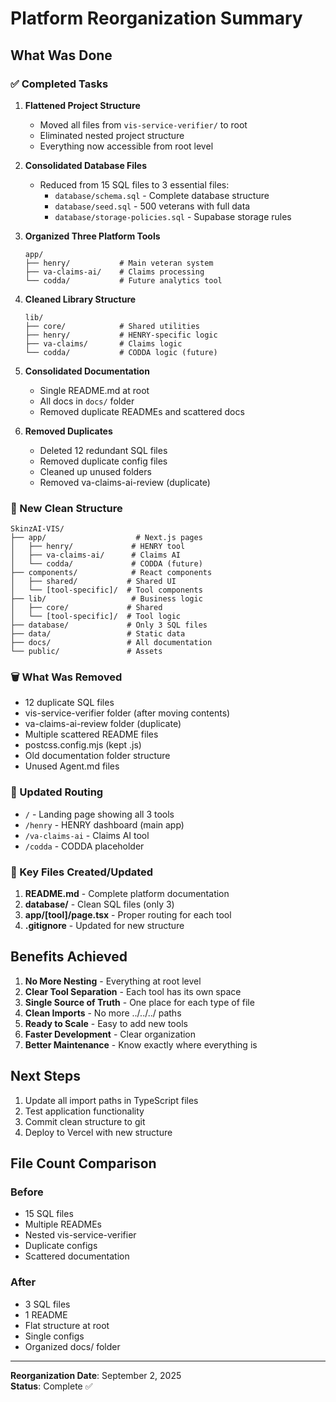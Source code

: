 # Platform Reorganization Summary

## What Was Done

### ✅ Completed Tasks

1. **Flattened Project Structure**
   - Moved all files from `vis-service-verifier/` to root
   - Eliminated nested project structure
   - Everything now accessible from root level

2. **Consolidated Database Files**
   - Reduced from 15 SQL files to 3 essential files:
     - `database/schema.sql` - Complete database structure
     - `database/seed.sql` - 500 veterans with full data
     - `database/storage-policies.sql` - Supabase storage rules

3. **Organized Three Platform Tools**
   ```
   app/
   ├── henry/           # Main veteran system
   ├── va-claims-ai/    # Claims processing
   └── codda/           # Future analytics tool
   ```

4. **Cleaned Library Structure**
   ```
   lib/
   ├── core/            # Shared utilities
   ├── henry/           # HENRY-specific logic
   ├── va-claims/       # Claims logic
   └── codda/           # CODDA logic (future)
   ```

5. **Consolidated Documentation**
   - Single README.md at root
   - All docs in `docs/` folder
   - Removed duplicate READMEs and scattered docs

6. **Removed Duplicates**
   - Deleted 12 redundant SQL files
   - Removed duplicate config files
   - Cleaned up unused folders
   - Removed va-claims-ai-review (duplicate)

### 📁 New Clean Structure

```
SkinzAI-VIS/
├── app/                    # Next.js pages
│   ├── henry/             # HENRY tool
│   ├── va-claims-ai/      # Claims AI
│   └── codda/             # CODDA (future)
├── components/            # React components
│   ├── shared/           # Shared UI
│   └── [tool-specific]/  # Tool components
├── lib/                   # Business logic
│   ├── core/             # Shared
│   └── [tool-specific]/  # Tool logic
├── database/             # Only 3 SQL files
├── data/                 # Static data
├── docs/                 # All documentation
└── public/               # Assets
```

### 🗑️ What Was Removed

- 12 duplicate SQL files
- vis-service-verifier folder (after moving contents)
- va-claims-ai-review folder (duplicate)
- Multiple scattered README files
- postcss.config.mjs (kept .js)
- Old documentation folder structure
- Unused Agent.md files

### 🔄 Updated Routing

- `/` - Landing page showing all 3 tools
- `/henry` - HENRY dashboard (main app)
- `/va-claims-ai` - Claims AI tool
- `/codda` - CODDA placeholder

### 📝 Key Files Created/Updated

1. **README.md** - Complete platform documentation
2. **database/** - Clean SQL files (only 3)
3. **app/[tool]/page.tsx** - Proper routing for each tool
4. **.gitignore** - Updated for new structure

## Benefits Achieved

1. **No More Nesting** - Everything at root level
2. **Clear Tool Separation** - Each tool has its own space
3. **Single Source of Truth** - One place for each type of file
4. **Clean Imports** - No more ../../../ paths
5. **Ready to Scale** - Easy to add new tools
6. **Faster Development** - Clear organization
7. **Better Maintenance** - Know exactly where everything is

## Next Steps

1. Update all import paths in TypeScript files
2. Test application functionality
3. Commit clean structure to git
4. Deploy to Vercel with new structure

## File Count Comparison

### Before
- 15 SQL files
- Multiple READMEs
- Nested vis-service-verifier
- Duplicate configs
- Scattered documentation

### After
- 3 SQL files
- 1 README
- Flat structure at root
- Single configs
- Organized docs/ folder

---

**Reorganization Date**: September 2, 2025  
**Status**: Complete ✅